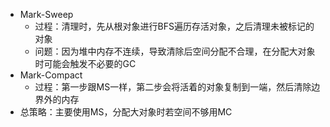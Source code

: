 - Mark-Sweep
	- 过程：清理时，先从根对象进行BFS遍历存活对象，之后清理未被标记的对象
	- 问题：因为堆中内存不连续，导致清除后空间分配不合理，在分配大对象时可能会触发不必要的GC
- Mark-Compact
	- 过程：第一步跟MS一样，第二步会将活着的对象复制到一端，然后清除边界外的内存
- 总策略：主要使用MS，分配大对象时若空间不够用MC